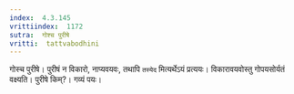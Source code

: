 ```yaml
---
index:  4.3.145
vrittiindex:  1172
sutra:  गोश्च पुरीषे
vritti:  tattvabodhini 
---
```


गोस्च पुरीषे। पुरीषं न विकारो, नाप्यवयवः, तथापि `तस्येद` मित्यर्थेऽयं प्रत्ययः। विकारावयवोस्तु गोपयसोर्यतं वक्ष्यति। पुरीषे किम्?। गव्यं पयः।

